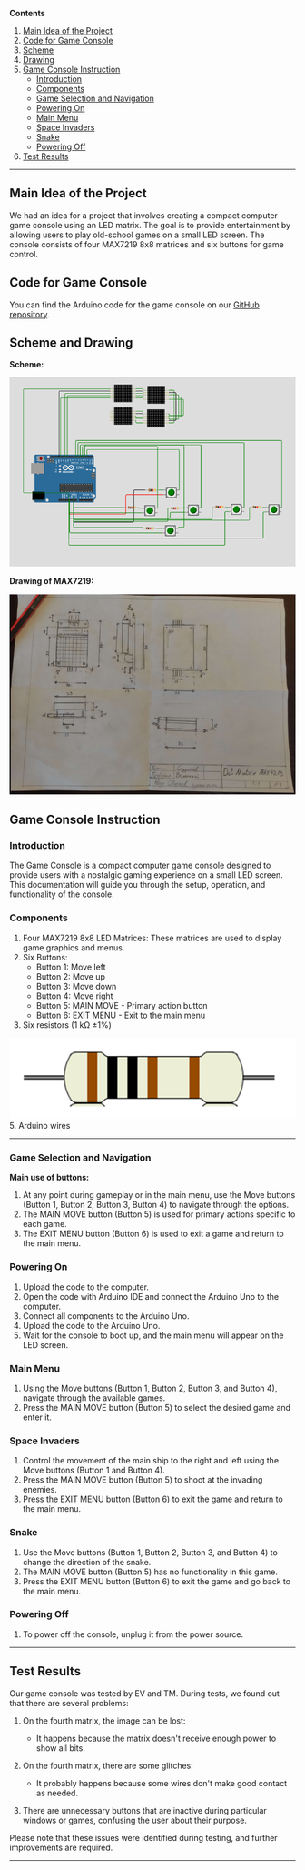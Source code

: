 **Contents**
1. [Main Idea of the Project](#main-idea-of-the-project)
2. [Code for Game Console](#code-for-game-console)
3. [Scheme](#scheme)
4. [Drawing](#drawing)
5. [Game Console Instruction](#game-console-instruction)
   - [Introduction](#introduction)
   - [Components](#components)
   - [Game Selection and Navigation](#game-selection-and-navigation)
   - [Powering On](#powering-on)
   - [Main Menu](#main-menu)
   - [Space Invaders](#space-invaders)
   - [Snake](#snake)
   - [Powering Off](#powering-off)
6. [Test Results](#test-results)
---

## Main Idea of the Project

We had an idea for a project that involves creating a compact computer game console using an LED matrix. The goal is to provide entertainment by allowing users to play old-school games on a small LED screen. The console consists of four MAX7219 8x8 matrices and six buttons for game control.

## Code for Game Console

You can find the Arduino code for the game console on our [GitHub repository]([https://github.com/your-repository](https://github.com/diliny867/Arduino-Game-Console-Project/blob/main/GameConsole.ino)).

## Scheme and Drawing

**Scheme:**

![Scheme](images/arduino-scheme.png)

**Drawing of MAX7219:**

![Drawing](images/MAX7219.png)

## Game Console Instruction

### Introduction

The Game Console is a compact computer game console designed to provide users with a nostalgic gaming experience on a small LED screen. This documentation will guide you through the setup, operation, and functionality of the console.

### Components

1. Four MAX7219 8x8 LED Matrices: These matrices are used to display game graphics and menus.
2. Six Buttons:
   - Button 1: Move left
   - Button 2: Move up
   - Button 3: Move down
   - Button 4: Move right
   - Button 5: MAIN MOVE - Primary action button
   - Button 6: EXIT MENU - Exit to the main menu
3. Six resistors (1 kΩ ±1%)

![resistor: brown, black, black, brown, brown](images/resistors-view.png)
5. Arduino wires

---

### Game Selection and Navigation

**Main use of buttons:**

1. At any point during gameplay or in the main menu, use the Move buttons (Button 1, Button 2, Button 3, Button 4) to navigate through the options.
2. The MAIN MOVE button (Button 5) is used for primary actions specific to each game.
3. The EXIT MENU button (Button 6) is used to exit a game and return to the main menu.

### Powering On

1. Upload the code to the computer.
2. Open the code with Arduino IDE and connect the Arduino Uno to the computer.
3. Connect all components to the Arduino Uno.
4. Upload the code to the Arduino Uno.
5. Wait for the console to boot up, and the main menu will appear on the LED screen.

### Main Menu

1. Using the Move buttons (Button 1, Button 2, Button 3, and Button 4), navigate through the available games.
2. Press the MAIN MOVE button (Button 5) to select the desired game and enter it.

### Space Invaders

1. Control the movement of the main ship to the right and left using the Move buttons (Button 1 and Button 4).
2. Press the MAIN MOVE button (Button 5) to shoot at the invading enemies.
3. Press the EXIT MENU button (Button 6) to exit the game and return to the main menu.

### Snake

1. Use the Move buttons (Button 1, Button 2, Button 3, and Button 4) to change the direction of the snake.
2. The MAIN MOVE button (Button 5) has no functionality in this game.
3. Press the EXIT MENU button (Button 6) to exit the game and go back to the main menu.

### Powering Off

1. To power off the console, unplug it from the power source.

---
## Test Results

Our game console was tested by EV and TM. During tests, we found out that there are several problems:

1. On the fourth matrix, the image can be lost:
   - It happens because the matrix doesn't receive enough power to show all bits.

2. On the fourth matrix, there are some glitches:
   - It probably happens because some wires don't make good contact as needed.

3. There are unnecessary buttons that are inactive during particular windows or games, confusing the user about their purpose.

Please note that these issues were identified during testing, and further improvements are required.

---

